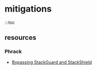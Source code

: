 # mitigations

:::toc

## resources

### Phrack

- <a href="http://phrack.org/issues/56/5.html">Bypassing StackGuard and StackShield</a>